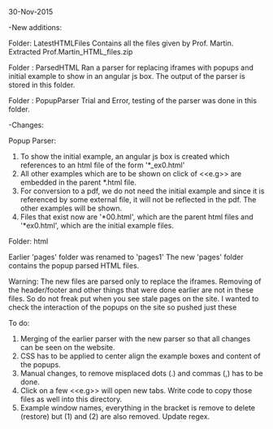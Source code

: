 30-Nov-2015

-New additions:

Folder: LatestHTMLFiles 
Contains all the files given by Prof. Martin. Extracted Prof.Martin_HTML_files.zip

Folder : ParsedHTML 
Ran a parser for replacing iframes with popups and initial example to show in an angular js box. The output of the parser is stored in this folder.

Folder : PopupParser
Trial and Error, testing of the parser was done in this folder.

-Changes:

Popup Parser: 
1. To show the initial example, an angular js box is created which references to an html file of the form '*_ex0.html'
2. All other examples which are to be shown on click of <<e.g>> are embedded in the parent *.html file.
3. For conversion to a pdf, we do not need the initial example and since it is referenced by some external file, it will not be reflected in the pdf. The other examples will be shown.
4. Files that exist now are '*00.html', which are the parent html files and '*ex0.html', which are the initial example files. 


Folder: html

Earlier 'pages' folder was renamed to 'pages1'
The new 'pages' folder contains the popup parsed HTML files.

Warning: The new files are parsed only to replace the iframes. Removing of the header/footer and other things that were done earlier are not in these files. So do not freak put when you see stale pages on the site. I wanted to check the interaction of the popups on the site so pushed just these

To do: 
1. Merging of the earlier parser with the new parser so that all changes can be seen on the website. 
2. CSS has to be applied to center align the example boxes and content of the popups.
3. Manual changes, to remove misplaced dots (.) and commas (,) has to be done. 
4. Click on a few <<e.g>> will open new tabs. Write code to copy those files as well into this directory.
5. Example window names, everything in the bracket is remove to delete (restore) but (1) and (2) are also removed. Update regex. 



